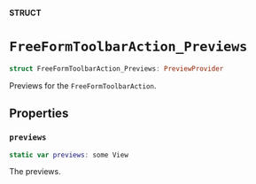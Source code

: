 **STRUCT**

# `FreeFormToolbarAction_Previews`

```swift
struct FreeFormToolbarAction_Previews: PreviewProvider
```

Previews for the ``FreeFormToolbarAction``.

## Properties
### `previews`

```swift
static var previews: some View
```

The previews.
